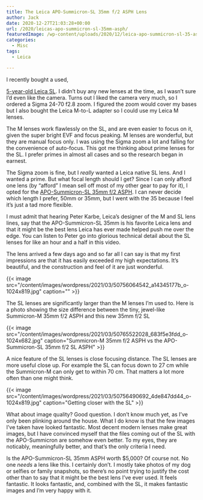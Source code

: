 ```yaml
---
title: The Leica APO-Summicron-SL 35mm f/2 ASPH Lens
author: Jack
date: 2020-12-27T21:03:28+00:00
url: /2020/leicas-apo-summicron-sl-35mm-asph/
featuredImage: /wp-content/uploads/2020/12/leica-apo-summicron-sl-35-asph.jpg
categories:
  - Misc
tags:
  - Leica

---
```

I recently bought a used, 

[5-year-old Leica SL][1]. I didn&#8217;t buy any new lenses at the time, as I wasn&#8217;t sure I&#8217;d even like the camera. Turns out I liked the camera very much, so I ordered a Sigma 24-70 f2.8 zoom. I figured the zoom would cover my bases but I also bought the Leica M-to-L adapter so I could use my Leica M lenses.

The M lenses work flawlessly on the SL, and are even easier to focus on it, given the super bright EVF and focus peaking. M lenses are wonderful, but they are manual focus only. I was using the Sigma zoom a lot and falling for the convenience of auto-focus. This got me thinking about prime lenses for the SL. I prefer primes in almost all cases and so the research began in earnest.

The Sigma zoom is fine, but I _really_ wanted a Leica native SL lens. And I wanted a prime. But what focal length should I get? Since I can only afford one lens (by &#8220;afford&#8221; I mean sell off most of my other gear to pay for it), I opted for the [APO-Summicron-SL 35mm f/2 ASPH][2]. I can never decide which length I prefer, 50mm or 35mm, but I went with the 35 because I feel it&#8217;s just a tad more flexible.

I must admit that hearing Peter Karbe, Leica&#8217;s designer of the M and SL lens lines, say that the APO-Summicron-SL 35mm is his favorite Leica lens and that it might be the best lens Leica has ever made helped push me over the edge. You can listen to Peter go into glorious technical detail about the SL lenses for like an hour and a half in this video.


The lens arrived a few days ago and so far all I can say is that my first impressions are that it has easily exceeded my high expectations. It&#8217;s beautiful, and the construction and feel of it are just wonderful.

{{< image src="/content/images/wordpress/2021/03/50756064542_a14345177b_o-1024x819.jpg" caption="" >}}


The SL lenses are significantly larger than the M lenses I&#8217;m used to. Here is a photo showing the size difference between the tiny, jewel-like Summicron-M 35mm f/2 ASPH and this new 35mm f/2 SL

{{< image src="/content/images/wordpress/2021/03/50765522028_683f5e3fdd_o-1024x682.jpg" caption="Summicron-M 35mm f/2 ASPH vs the APO-Summicron-SL 35mm f/2 SL ASPH" >}}


A nice feature of the SL lenses is close focusing distance. The SL lenses are more useful close up. For example the SL can focus down to 27 cm while the Summicron-M can only get to within 70 cm. That matters a lot more often than one might think.

{{< image src="/content/images/wordpress/2021/03/50756490692_4de847dd44_o-1024x819.jpg" caption="Getting closer with the SL" >}}


What about image quality? Good question. I don&#8217;t know much yet, as I&#8217;ve only been plinking around the house. What I do know is that the few images I&#8217;ve taken have looked fantastic. Most decent modern lenses make great images, but I have convinced myself that the files coming out of the SL with the APO-Summicron are somehow even better. To my eyes, they are noticably, meaningfully better, and that&#8217;s the only criteria I need.

Is the APO-Summicron-SL 35mm ASPH worth $5,000? Of course not. No one _needs_ a lens like this. I certainly don&#8217;t. I mostly take photos of my dog or selfies or family snapshots, so there&#8217;s no point trying to justify the cost other than to say that it might be the best lens I&#8217;ve ever used. It feels fantastic. It looks fantastic, and, combined with the SL, it makes fantastic images and I&#8217;m very happy with it.

<!--kg-card-end: html-->

 [1]: http://baty.net/2020/my-new-5-year-old-leica-sl/
 [2]: https://www.bhphotovideo.com/c/product/1464082-REG/leica_11184_apo_summicron_sl_35mm_f_2_asph.html